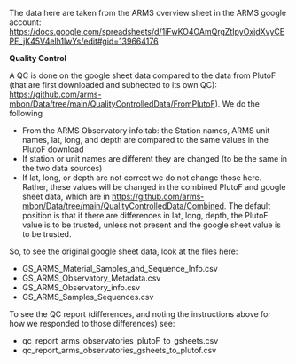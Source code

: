 The data here are taken from the ARMS overview sheet in the ARMS google account: https://docs.google.com/spreadsheets/d/1iFwKO4OAmQrgZtIpyOxjdXvyCEPE_jK45V4elh1lwYs/edit#gid=139664176

**Quality Control**

A QC is done on the google sheet data compared to the data from PlutoF (that are first downloaded and subhected to its own QC): https://github.com/arms-mbon/Data/tree/main/QualityControlledData/FromPlutoF).
We do the following
* From the ARMS Observatory info tab: the Station names, ARMS unit names, lat,  long, and depth are compared to the same values in the PlutoF download
* If station or unit names are different they are changed (to be the same in the two data sources)
* If lat, long, or depth are not correct we do not change those here. Rather, these values will be changed in the combined PlutoF and google sheet data, which are in https://github.com/arms-mbon/Data/tree/main/QualityControlledData/Combined. The default position is that if there are differences in lat, long, depth, the PlutoF value is to be trusted, unless not present and the google sheet value is to be trusted. 

So, to see the original google sheet data, look at the files here:
* GS_ARMS_Material_Samples_and_Sequence_Info.csv
* GS_ARMS_Observatory_Metadata.csv
* GS_ARMS_Observatory_info.csv
* GS_ARMS_Samples_Sequences.csv

To see the QC report (differences, and noting the instructions above for how we responded to those differences) see: 
* qc_report_arms_observatories_plutoF_to_gsheets.csv
* qc_report_arms_observatories_gsheets_to_plutof.csv
